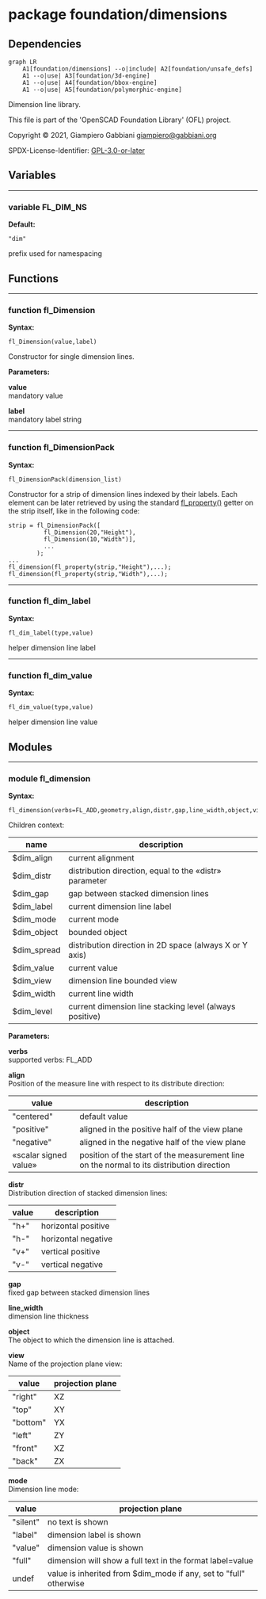 # package foundation/dimensions

## Dependencies

```mermaid
graph LR
    A1[foundation/dimensions] --o|include| A2[foundation/unsafe_defs]
    A1 --o|use| A3[foundation/3d-engine]
    A1 --o|use| A4[foundation/bbox-engine]
    A1 --o|use| A5[foundation/polymorphic-engine]
```

Dimension line library.

This file is part of the 'OpenSCAD Foundation Library' (OFL) project.

Copyright © 2021, Giampiero Gabbiani <giampiero@gabbiani.org>

SPDX-License-Identifier: [GPL-3.0-or-later](https://spdx.org/licenses/GPL-3.0-or-later.html)


## Variables

---

### variable FL_DIM_NS

__Default:__

    "dim"

prefix used for namespacing

## Functions

---

### function fl_Dimension

__Syntax:__

```text
fl_Dimension(value,label)
```

Constructor for single dimension lines.


__Parameters:__

__value__  
mandatory value

__label__  
mandatory label string


---

### function fl_DimensionPack

__Syntax:__

```text
fl_DimensionPack(dimension_list)
```

Constructor for a strip of dimension lines indexed by their labels. Each
element can be later retrieved by using the standard [fl_property()](core.md#function-fl_property) getter on
the strip itself, like in the following code:

    strip = fl_DimensionPack([
              fl_Dimension(20,"Height"),
              fl_Dimension(10,"Width")],
              ...
            );
    ...
    fl_dimension(fl_property(strip,"Height"),...);
    fl_dimension(fl_property(strip,"Width"),...);


---

### function fl_dim_label

__Syntax:__

```text
fl_dim_label(type,value)
```

helper dimension line label

---

### function fl_dim_value

__Syntax:__

```text
fl_dim_value(type,value)
```

helper dimension line value

## Modules

---

### module fl_dimension

__Syntax:__

    fl_dimension(verbs=FL_ADD,geometry,align,distr,gap,line_width,object,view,mode)

Children context:

| name        | description                                              |
| ----------  | -------------------------------------------------------- |
| $dim_align  | current alignment                                        |
| $dim_distr  | distribution direction, equal to the «distr» parameter   |
| $dim_gap    | gap between stacked dimension lines                      |
| $dim_label  | current dimension line label                             |
| $dim_mode   | current mode                                             |
| $dim_object | bounded object                                           |
| $dim_spread | distribution direction in 2D space (always X or Y axis)  |
| $dim_value  | current value                                            |
| $dim_view   | dimension line bounded view                              |
| $dim_width  | current line width                                       |
| $dim_level  | current dimension line stacking level (always positive)  |


__Parameters:__

__verbs__  
supported verbs: FL_ADD

__align__  
Position of the measure line with respect to its distribute direction:

| value                  | description                                   |
| ---------------------  | --------------------------------------------- |
| "centered"             | default value                                 |
| "positive"             | aligned in the positive half of the view plane|
| "negative"             | aligned in the negative half of the view plane|
| «scalar signed value»  | position of the start of the measurement line on the normal to its distribution direction |


__distr__  
Distribution direction of stacked dimension lines:

| value  | description         |
| -----  | ------------------- |
| "h+"   | horizontal positive |
| "h-"   | horizontal negative |
| "v+"   | vertical positive   |
| "v-"   | vertical negative   |


__gap__  
fixed gap between stacked dimension lines

__line_width__  
dimension line thickness

__object__  
The object to which the dimension line is attached.

__view__  
Name of the projection plane view:

| value    | projection plane  |
| -----    | ------------------|
| "right"  | XZ                |
| "top"    | XY                |
| "bottom" | YX                |
| "left"   | ZY                |
| "front"  | XZ                |
| "back"   | ZX                |


__mode__  
Dimension line mode:

| value    | projection plane                                                  |
| -----    | ----------------------------------------------------------------- |
| "silent" | no text is shown                                                  |
| "label"  | dimension label is shown                                          |
| "value"  | dimension value is shown                                          |
| "full"   | dimension will show a full text in the format label=value         |
|  undef   | value is inherited from $dim_mode if any, set to "full" otherwise |



